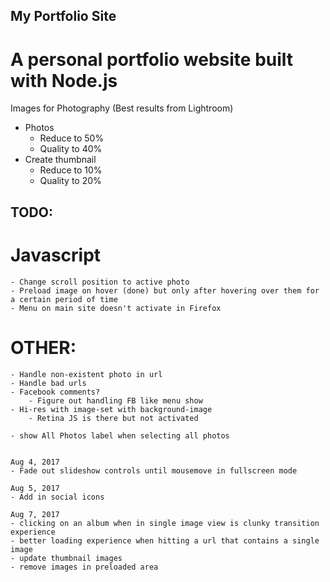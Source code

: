 ## My Portfolio Site
# A personal portfolio website built with Node.js

Images for Photography
(Best results from Lightroom)
- Photos
    - Reduce to 50%
    - Quality to 40%
- Create thumbnail
    - Reduce to 10%
    - Quality to 20%


## TODO:
# Javascript
    - Change scroll position to active photo
    - Preload image on hover (done) but only after hovering over them for a certain period of time
    - Menu on main site doesn't activate in Firefox

# OTHER:
    - Handle non-existent photo in url
    - Handle bad urls
    - Facebook comments?
        - Figure out handling FB like menu show
    - Hi-res with image-set with background-image
        - Retina JS is there but not activated

    - show All Photos label when selecting all photos


    Aug 4, 2017
    - Fade out slideshow controls until mousemove in fullscreen mode

    Aug 5, 2017
    - Add in social icons

    Aug 7, 2017
    - clicking on an album when in single image view is clunky transition experience
    - better loading experience when hitting a url that contains a single image
    - update thumbnail images
    - remove images in preloaded area